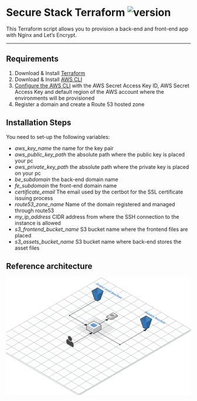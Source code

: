 # Secure Stack Terraform ![version][version-badge]

[version-badge]: https://img.shields.io/badge/version-0.0.1-blue.svg

This Terraform script allows you to provision a back-end and front-end app with Nginx and Let’s Encrypt.

-------

## Requirements

1. Download & Install [Terraform]
2. Download & Install [AWS CLI]
3. [Configure the AWS CLI] with the AWS Secret Access Key ID, AWS Secret Access Key and default region of the AWS account where the environments will be provisioned
4. Register a domain and create a Route 53 hosted zone

[Terraform]:https://www.terraform.io/
[AWS CLI]:http://docs.aws.amazon.com/cli/latest/userguide/installing.html
[Configure the AWS CLI]:http://docs.aws.amazon.com/cli/latest/userguide/cli-chap-getting-started.html

## Installation Steps

You need to set-up the following variables:

- *aws_key_name* the name for the key pair
- *aws_public_key_path* the absolute path where the public key is placed your pc
- *aws_private_key_path* the absolute path where the private key is placed on your pc
- *be_subdomain* the back-end domain name
- *fe_subdomain* the front-end domain name
- *certificate_email* The email used by the certbot for the SSL certificate issuing process
- *route53_zone_name* Name of the domain registered and managed through route53
- *my_ip_address* CIDR address from where the SSH connection to the instance is allowed
- *s3_frontend_bucket_name* S3 bucket name where the frontend files are placed
- *s3_assets_bucket_name* S3 bucket name where back-end stores the asset files

## Reference architecture

![](./reference_arch.png)

